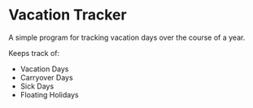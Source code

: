 # Vacation Tracker

A simple program for tracking vacation days over the course of a year.

Keeps track of:
- Vacation Days
- Carryover Days
- Sick Days
- Floating Holidays
